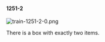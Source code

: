 #### 1251-2
![train-1251-2-0.png](https://github.com/lil-lab/nlvr/raw/master/nlvr/train/images/59/train-1251-2-0.png "train-1251-2-0.png")

There is a box with exactly two items.